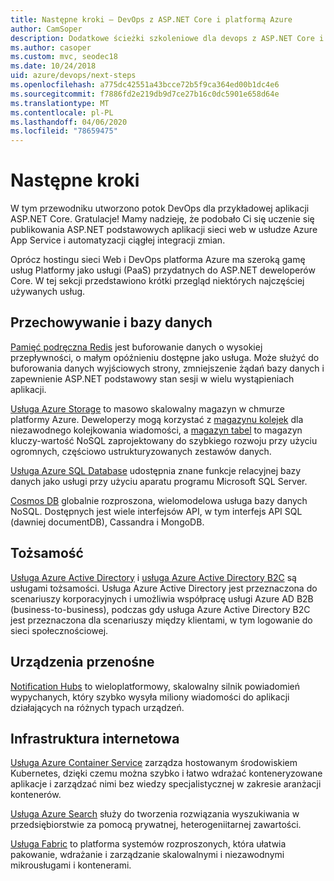 ```yaml
---
title: Następne kroki — DevOps z ASP.NET Core i platformą Azure
author: CamSoper
description: Dodatkowe ścieżki szkoleniowe dla devops z ASP.NET Core i platformy Azure.
ms.author: casoper
ms.custom: mvc, seodec18
ms.date: 10/24/2018
uid: azure/devops/next-steps
ms.openlocfilehash: a775dc42551a43bcce72b5f9ca364ed00b1dc4e6
ms.sourcegitcommit: f7886fd2e219db9d7ce27b16c0dc5901e658d64e
ms.translationtype: MT
ms.contentlocale: pl-PL
ms.lasthandoff: 04/06/2020
ms.locfileid: "78659475"
---
```

# <a name="next-steps"></a>Następne kroki

W tym przewodniku utworzono potok DevOps dla przykładowej aplikacji ASP.NET Core. Gratulacje! Mamy nadzieję, że podobało Ci się uczenie się publikowania ASP.NET podstawowych aplikacji sieci web w usłudze Azure App Service i automatyzacji ciągłej integracji zmian.

Oprócz hostingu sieci Web i DevOps platforma Azure ma szeroką gamę usług Platformy jako usługi (PaaS) przydatnych do ASP.NET deweloperów Core. W tej sekcji przedstawiono krótki przegląd niektórych najczęściej używanych usług.

## <a name="storage-and-databases"></a>Przechowywanie i bazy danych

[Pamięć podręczna Redis](/azure/redis-cache/) jest buforowanie danych o wysokiej przepływności, o małym opóźnieniu dostępne jako usługa. Może służyć do buforowania danych wyjściowych strony, zmniejszenie żądań bazy danych i zapewnienie ASP.NET podstawowy stan sesji w wielu wystąpieniach aplikacji.

[Usługa Azure Storage](/azure/storage/) to masowo skalowalny magazyn w chmurze platformy Azure. Deweloperzy mogą korzystać z [magazynu kolejek](/azure/storage/queues/storage-queues-introduction) dla niezawodnego kolejkowania wiadomości, a [magazyn tabel](/azure/storage/tables/table-storage-overview) to magazyn kluczy-wartość NoSQL zaprojektowany do szybkiego rozwoju przy użyciu ogromnych, częściowo ustrukturyzowanych zestawów danych.

[Usługa Azure SQL Database](/azure/sql-database/) udostępnia znane funkcje relacyjnej bazy danych jako usługi przy użyciu aparatu programu Microsoft SQL Server.

[Cosmos DB](/azure/cosmos-db/) globalnie rozproszona, wielomodelowa usługa bazy danych NoSQL. Dostępnych jest wiele interfejsów API, w tym interfejs API SQL (dawniej documentDB), Cassandra i MongoDB.

## <a name="identity"></a>Tożsamość

[Usługa Azure Active Directory](/azure/active-directory/) i [usługa Azure Active Directory B2C](/azure/active-directory-b2c/) są usługami tożsamości. Usługa Azure Active Directory jest przeznaczona do scenariuszy korporacyjnych i umożliwia współpracę usługi Azure AD B2B (business-to-business), podczas gdy usługa Azure Active Directory B2C jest przeznaczona dla scenariuszy między klientami, w tym logowanie do sieci społecznościowej.

## <a name="mobile"></a>Urządzenia przenośne

[Notification Hubs](/azure/notification-hubs/) to wieloplatformowy, skalowalny silnik powiadomień wypychanych, który szybko wysyła miliony wiadomości do aplikacji działających na różnych typach urządzeń.

## <a name="web-infrastructure"></a>Infrastruktura internetowa

[Usługa Azure Container Service](/azure/aks/) zarządza hostowanym środowiskiem Kubernetes, dzięki czemu można szybko i łatwo wdrażać konteneryzowane aplikacje i zarządzać nimi bez wiedzy specjalistycznej w zakresie aranżacji kontenerów.

[Usługa Azure Search](/azure/search/) służy do tworzenia rozwiązania wyszukiwania w przedsiębiorstwie za pomocą prywatnej, heterogeniitarnej zawartości.

[Usługa Fabric](/azure/service-fabric/) to platforma systemów rozproszonych, która ułatwia pakowanie, wdrażanie i zarządzanie skalowalnymi i niezawodnymi mikrousługami i kontenerami.
